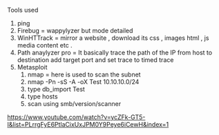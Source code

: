 Tools used
1) ping 
2) Firebug = wappylyzer but  mode detailed
3) WinHTTrack = mirror a website , download its css , images html , js media content etc .
4) Path anaylyzer pro = It basically trace the path of the IP from host to destination add target port and set trace to timed trace 
5) Metasploit 
	1)  nmap = here is used to scan the subnet 
	2) nmap -Pn -sS -A -oX Test 10.10.10.0/24
	3) type db_import Test 
	4) type hosts 
	5) scan using smb/version/scanner 



https://www.youtube.com/watch?v=ycZFk-GT5-I&list=PLrrgFyE6PtlaCixUxJPM0Y9Peye6iCewH&index=1